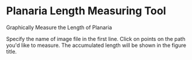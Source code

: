 # Planaria Length Measuring Tool
Graphically Measure the Length of Planaria

Specify the name of image file in the first line. 
Click on points on the path you'd like to measure. The accumulated length will be shown in the figure title. 


